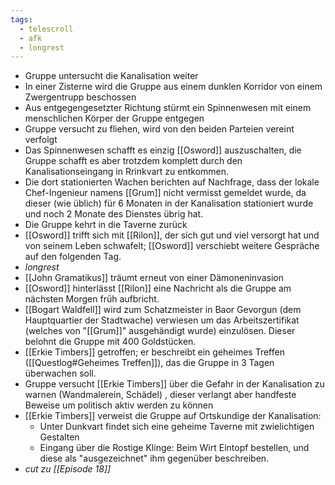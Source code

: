 ```yaml
---
tags:
  - telescroll
  - afk
  - longrest
---
```

- Gruppe untersucht die Kanalisation weiter
- In einer Zisterne wird die Gruppe aus einem dunklen Korridor von einem Zwergentrupp beschossen
- Aus entgegengesetzter Richtung stürmt ein Spinnenwesen mit einem menschlichen Körper der Gruppe entgegen
- Gruppe versucht zu fliehen, wird von den beiden Parteien vereint verfolgt
- Das Spinnenwesen schafft es einzig [[Osword]] auszuschalten, die Gruppe schafft es aber trotzdem komplett durch den Kanalisationseingang in Rrinkvart zu entkommen.
- Die dort stationierten Wachen berichten auf Nachfrage, dass der lokale Chef-Ingenieur namens [[Grum]] nicht vermisst gemeldet wurde, da dieser (wie üblich) für 6 Monaten in der Kanalisation stationiert wurde und noch 2 Monate des Dienstes übrig hat.
- Die Gruppe kehrt in die Taverne zurück
- [[Osword]] trifft sich mit [[Rilon]], der sich gut und viel versorgt hat und von seinem Leben schwafelt; [[Osword]] verschiebt weitere Gespräche auf den folgenden Tag.
- *longrest*
- [[John Gramatikus]] träumt erneut von einer Dämoneninvasion
- [[Osword]] hinterlässt [[Rilon]] eine Nachricht als die Gruppe am nächsten Morgen früh aufbricht.
- [[Bogart Waldfell]]  wird zum Schatzmeister in Baor Gevorgun (dem Hauptquartier der Stadtwache) verwiesen um das Arbeitszertifikat (welches von "[[Grum]]" ausgehändigt wurde) einzulösen. Dieser belohnt die Gruppe mit 400 Goldstücken.
- [[Erkie Timbers]] getroffen; er beschreibt ein geheimes Treffen ([[Questlog#Geheimes Treffen]]), das die Gruppe in 3 Tagen überwachen soll.
- Gruppe versucht [[Erkie Timbers]] über die Gefahr in der Kanalisation zu warnen (Wandmalerein, Schädel) , dieser verlangt aber handfeste Beweise um politisch aktiv werden zu können
- [[Erkie Timbers]] verweist die Gruppe auf Ortskundige der Kanalisation:
	- Unter Dunkvart findet sich eine geheime Taverne mit zwielichtigen Gestalten
	- Eingang über die Rostige Klinge: Beim Wirt Eintopf bestellen, und diese als "ausgezeichnet" ihm gegenüber beschreiben.
- *cut zu [[Episode 18]]*